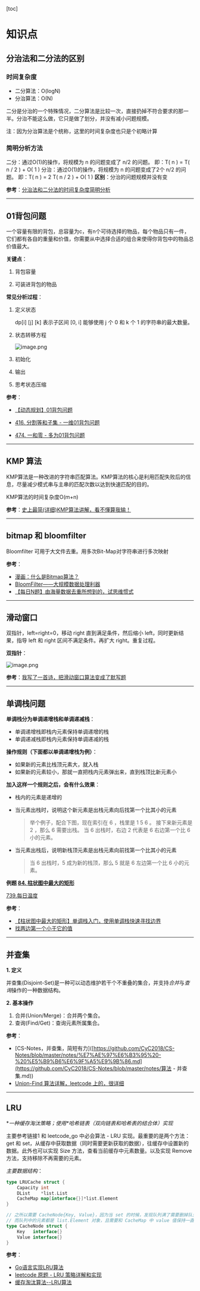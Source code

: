 [toc]

# 知识点

## 分治法和二分法的区别

### 时间复杂度

- 二分算法：O(logN)
- 分治算法：O(N)

二分是分治的一个特殊情况，二分算法是比较一次，直接扔掉不符合要求的那一半。分治不能这么做，它只是做了划分，并没有减小问题规模。

注：因为分治算法是个统称，这里的时间复杂度也只是个初略计算

### 简明分析方法

二分：通过O(1)的操作，将规模为 n 的问题变成了 n/2 的问题。
即：T( n ) = T( n / 2 ) + O( 1 )
分治：通过O(1)的操作，将规模为 n 的问题变成了2个 n/2 的问题。
即：T( n ) = 2 T( n / 2 ) + O( 1 )
**区别**：分治的问题规模并没有变

**参考**：[分治法和二分法的时间复杂度简明分析](https://blog.csdn.net/qilei2010/article/details/51345278)

---

## 01背包问题

一个容量有限的背包，总容量为c，有n个可待选择的物品，每个物品只有一件，它们都有各自的重量和价值，你需要从中选择合适的组合来使得你背包中的物品总价值最大。

**关键点**：

1. 背包容量

2. 可装进背包的物品

**常见分析过程**：

1. 定义状态

    dp[i] [j] [k] 表示子区间 [0, i] 能够使用 j 个 0 和 k 个 1 的字符串的最大数量。

2. 状态转移方程

    ![image.png](https://ww1.sinaimg.cn/large/006alGmrgy1gd1vyoycvuj30pi03pweo.jpg)

3. 初始化

4. 输出

5. 思考状态压缩

**参考**：

- [【动态规划】01背包问题](http://www.imooc.com/article/details/id/283103)

- [416. 分割等和子集 - 一维01背包问题](https://leetcode-cn.com/problems/partition-equal-subset-sum/)

- [474. 一和零 - 多为01背包问题](https://leetcode-cn.com/problems/ones-and-zeroes/)

---

## KMP 算法

KMP算法是一种改进的字符串匹配算法。KMP算法的核心是利用匹配失败后的信息，尽量减少模式串与主串的匹配次数以达到快速匹配的目的。

KMP算法的时间复杂度O(m+n)

**参考**：[史上最简(详细)KMP算法讲解，看不懂算我输！](https://www.sohu.com/a/336648975_453160)

---

## bitmap 和 bloomfilter

Bloomfilter 可用于大文件去重。用多次Bit-Map对字符串进行多次映射

**参考**：

- [漫画：什么是Bitmap算法？ ](https://www.sohu.com/a/300039010_114877)
- [BloomFilter——大规模数据处理利器](https://www.cnblogs.com/heaadarchive/2011/01/02/1924195.html)
- [【每日N题】由海量数据去重所想到的，试思维惯式](https://blog.csdn.netsunxinhere/article/details/8011144)

---

## 滑动窗口

双指针，left=right=0，移动 right 直到满足条件，然后缩小 left，同时更新结果，指导 left 和 right 区间不满足条件。再扩大 right。重复过程。

**双指针**：

![image.png](https://ww1.sinaimg.cn/large/006alGmrly1gf26en6tlbj30d50m9n38.jpg)

**参考**：[我写了一首诗，把滑动窗口算法变成了默写题](https://leetcode-cn.com/problems/minimum-window-substring/solution/hua-dong-chuang-kou-suan-fa-tong-yong-si-xiang-by-/)

---

## 单调栈问题

**单调栈分为单调递增栈和单调递减栈**：

- 单调递增栈即栈内元素保持单调递增的栈
- 单调递减栈即栈内元素保持单调递减的栈

**操作规则（下面都以单调递增栈为例）**：

- 如果新的元素比栈顶元素大，就入栈
- 如果新的元素较小，那就一直把栈内元素弹出来，直到栈顶比新元素小

**加入这样一个规则之后，会有什么效果**：

- 栈内的元素是递增的

- 当元素出栈时，说明这个新元素是出栈元素向后找第一个比其小的元素

  > 举个例子，配合下图，现在索引在 6 ，栈里是 1 5 6 。
  > 接下来新元素是 2 ，那么 6 需要出栈。
  > 当 6 出栈时，右边 2 代表是 6 右边第一个比 6 小的元素。

- 当元素出栈后，说明新栈顶元素是出栈元素向前找第一个比其小的元素

  > 当 6 出栈时，5 成为新的栈顶，那么 5 就是 6 左边第一个比 6 小的元素。

**例题 [84. 柱状图中最大的矩形](https://leetcode-cn.com/problems/largest-rectangle-in-histogram/)**

[739.每日温度](https://leetcode-cn.com/problems/daily-temperatures/solution/leetcode-tu-jie-739mei-ri-wen-du-by-misterbooo/)

**参考**：

- [【柱状图中最大的矩形】单调栈入门，使用单调栈快速寻找边界](https://leetcode-cn.com/problems/largest-rectangle-in-histogram/solution/84-by-ikaruga/)
- [找两边第一个小于它的值](https://leetcode-cn.com/problems/largest-rectangle-in-histogram/solution/zhao-liang-bian-di-yi-ge-xiao-yu-ta-de-zhi-by-powc/)

---

## 并查集

**1. 定义**

并查集(Disjoint-Set)是一种可以动态维护若干个不重叠的集合，并支持*合并*与*查询*操作的一种数据结构。

**2. 基本操作**

1. 合并(Union/Merge)：合并两个集合。
2.  查询(Find/Get)：查询元素所属集合。

**参考**：

- [CS-Notes，并查集，简短有力]([https://github.com/CyC2018/CS-Notes/blob/master/notes/%E7%AE%97%E6%B3%95%20-%20%E5%B9%B6%E6%9F%A5%E9%9B%86.md](https://github.com/CyC2018/CS-Notes/blob/master/notes/算法 - 并查集.md))
- [Union-Find 算法详解，leetcode 上的，很详细](https://leetcode-cn.com/problems/friend-circles/solution/union-find-suan-fa-xiang-jie-by-labuladong/)

---

## LRU

**一种缓存淘汰策略；使用*哈希链表（双向链表和哈希表的结合体）*实现**

主要参考链接1 和 leetcode_go 中必会算法 - LRU 实现。最重要的是两个方法：get 和 set，从缓存中获取数据（同时需要更新获取的数据），往缓存中设置新的数据。此外也可以实现 Size 方法，查看当前缓存中元素数量。以及实现 Remove 方法，支持移除不再需要的元素。

*主要数据结构*：

```go
type LRUCache struct {
	Capacity int
	DList    *list.List
	CacheMap map[interface{}]*list.Element
}

// 之所以需要 CacheNode{Key, Value}，因为当 set 的时候，发现队列满了需要删掉队头元素，此时从队头元素需要获取到 key。
// 而队列中的元素都是 list.Element 对象，且需要和 CacheMap 中 value 值保持一直。所以 CacheNode 中包括 key 和 value
type CacheNode struct {
	Key   interface{}
	Value interface{}
}
```

**参考**：

- [Go语言实现LRU算法](https://studygolang.com/articles/4008)
- [leetcode 原题 - LRU 策略详解和实现](https://leetcode-cn.com/problems/lru-cache/solution/lru-ce-lue-xiang-jie-he-shi-xian-by-labuladong/)
- [缓存淘汰算法--LRU算法](https://zhuanlan.zhihu.com/p/34989978)